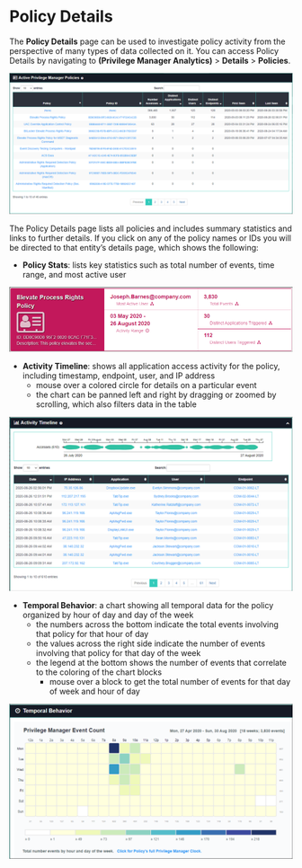 [title]: # (Policy Details)
[tags]: # (privilege manager)
[priority]: # (4600)

# Policy Details

The **Policy Details** page can be used to investigate policy activity from the perspective of many types of data collected on it.
You can access Policy Details by navigating to **(Privilege Manager Analytics)** > **Details** > **Policies**.

![Policy List](images/details-policies.png "Policy List")

The Policy Details page lists all policies and includes summary statistics and links to further details.  If you click on any of the policy names or IDs you will be directed to that entity’s details page, which shows the following:

* **Policy Stats**: lists key statistics such as total number of events, time range, and most active user

![Policy Statistics](images/details-policies-stats.png "Policy Statistics")

* **Activity Timeline**: shows all application access activity for the policy, including timestamp, endpoint, user, and IP address
  * mouse over a colored circle for details on a particular event
  * the chart can be panned left and right by dragging or zoomed by scrolling, which also filters data in the table

![Policy Activity](images/details-policies-activity.png "Policy Activity")

* **Temporal Behavior**: a chart showing all temporal data for the policy organized by hour of day and day of the week
  * the numbers across the bottom indicate the total events involving that policy for that hour of day
  * the values across the right side indicate the number of events involving that policy for that day of the week
  * the legend at the bottom shows the number of events that correlate to the coloring of the chart blocks
    * mouse over a block to get the total number of events for that day of week and hour of day

![Temporal Behavior](images/details-policies-temporal.png "Temporal Behavior")
